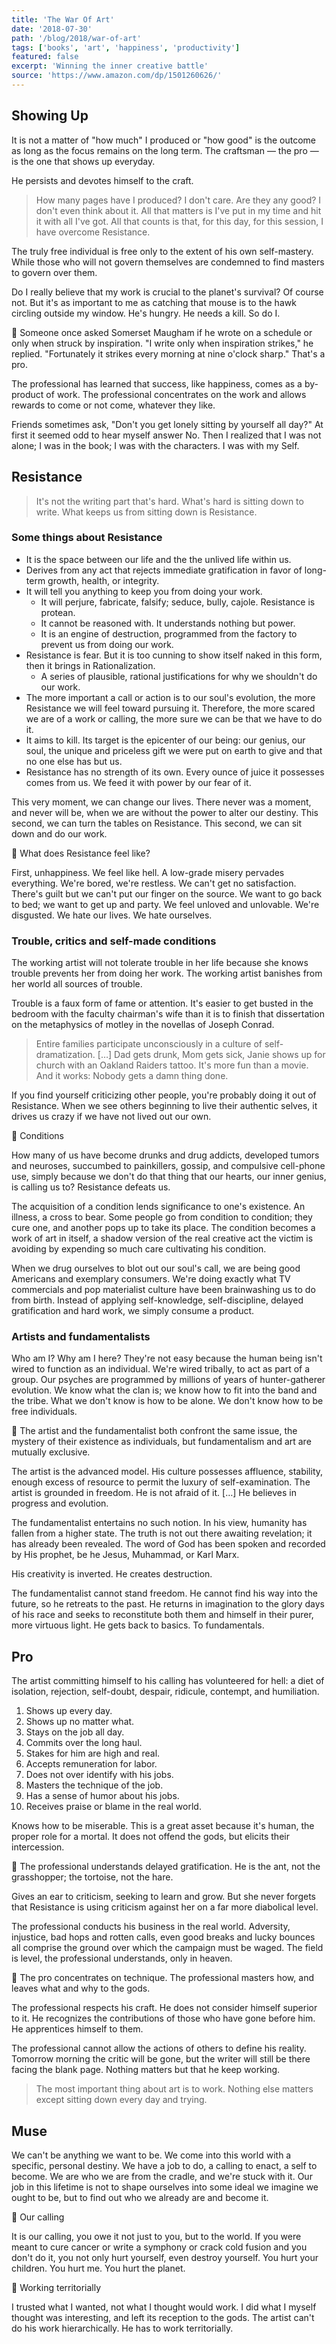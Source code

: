 ```yaml
---
title: 'The War Of Art'
date: '2018-07-30'
path: '/blog/2018/war-of-art'
tags: ['books', 'art', 'happiness', 'productivity']
featured: false
excerpt: 'Winning the inner creative battle'
source: 'https://www.amazon.com/dp/1501260626/'
---
```


## Showing Up

It is not a matter of "how much" I produced or "how good" is the outcome as long as the focus remains on the long term. The craftsman — the pro — is the one that shows up everyday.

He persists and devotes himself to the craft.

> How many pages have I produced? I don't care. Are they any good? I don't even think about it. All that matters is I've put in my time and hit it with all I've got. All that counts is that, for this day, for this session, I have overcome Resistance.

The truly free individual is free only to the extent of his own self-mastery. While those who will not govern themselves are condemned to find masters to govern over them.

Do I really believe that my work is crucial to the planet's survival? Of course not. But it's as important to me as catching that mouse is to the hawk circling outside my window. He's hungry. He needs a kill. So do I.

🔖 Someone once asked Somerset Maugham if he wrote on a schedule or only when struck by inspiration. "I write only when inspiration strikes," he replied. "Fortunately it strikes every morning at nine o'clock sharp." That's a pro.

The professional has learned that success, like happiness, comes as a by-product of work. The professional concentrates on the work and allows rewards to come or not come, whatever they like.

Friends sometimes ask, "Don't you get lonely sitting by yourself all day?" At first it seemed odd to hear myself answer No. Then I realized that I was not alone; I was in the book; I was with the characters. I was with my Self.

## Resistance

> It's not the writing part that's hard. What's hard is sitting down to write. What keeps us from sitting down is Resistance.

### Some things about Resistance

- It is the space between our life and the the unlived life within us.
- Derives from any act that rejects immediate gratification in favor of long-term growth, health, or integrity.
- It will tell you anything to keep you from doing your work.
  - It will perjure, fabricate, falsify; seduce, bully, cajole. Resistance is protean.
  - It cannot be reasoned with. It understands nothing but power.
  - It is an engine of destruction, programmed from the factory to prevent us from doing our work.
- Resistance is fear. But it is too cunning to show itself naked in this form, then it brings in Rationalization.
  - A series of plausible, rational justifications for why we shouldn't do our work.
- The more important a call or action is to our soul's evolution, the more Resistance we will feel toward pursuing it. Therefore, the more scared we are of a work or calling, the more sure we can be that we have to do it.
- It aims to kill. Its target is the epicenter of our being: our genius, our soul, the unique and priceless gift we were put on earth to give and that no one else has but us.
- Resistance has no strength of its own. Every ounce of juice it possesses comes from us. We feed it with power by our fear of it.

This very moment, we can change our lives. There never was a moment, and never will be, when we are without the power to alter our destiny. This second, we can turn the tables on Resistance. This second, we can sit down and do our work.

📍 What does Resistance feel like?

First, unhappiness. We feel like hell. A low-grade misery pervades everything. We're bored, we're restless. We can't get no satisfaction. There's guilt but we can't put our finger on the source. We want to go back to bed; we want to get up and party. We feel unloved and unlovable. We're disgusted. We hate our lives. We hate ourselves.

### Trouble, critics and self-made conditions

The working artist will not tolerate trouble in her life because she knows trouble prevents her from doing her work. The working artist banishes from her world all sources of trouble.

Trouble is a faux form of fame or attention. It's easier to get busted in the bedroom with the faculty chairman's wife than it is to finish that dissertation on the metaphysics of motley in the novellas of Joseph Conrad.

> Entire families participate unconsciously in a culture of self-dramatization. […] Dad gets drunk, Mom gets sick, Janie shows up for church with an Oakland Raiders tattoo. It's more fun than a movie. And it works: Nobody gets a damn thing done.

If you find yourself criticizing other people, you're probably doing it out of Resistance. When we see others beginning to live their authentic selves, it drives us crazy if we have not lived out our own.

📍 Conditions

How many of us have become drunks and drug addicts, developed tumors and neuroses, succumbed to painkillers, gossip, and compulsive cell-phone use, simply because we don't do that thing that our hearts, our inner genius, is calling us to? Resistance defeats us.

The acquisition of a condition lends significance to one's existence. An illness, a cross to bear. Some people go from condition to condition; they cure one, and another pops up to take its place. The condition becomes a work of art in itself, a shadow version of the real creative act the victim is avoiding by expending so much care cultivating his condition.

When we drug ourselves to blot out our soul's call, we are being good Americans and exemplary consumers. We're doing exactly what TV commercials and pop materialist culture have been brainwashing us to do from birth. Instead of applying self-knowledge, self-discipline, delayed gratification and hard work, we simply consume a product.

### Artists and fundamentalists

Who am I? Why am I here? They're not easy because the human being isn't wired to function as an individual. We're wired tribally, to act as part of a group. Our psyches are programmed by millions of years of hunter-gatherer evolution. We know what the clan is; we know how to fit into the band and the tribe. What we don't know is how to be alone. We don't know how to be free individuals.

🔖 The artist and the fundamentalist both confront the same issue, the mystery of their existence as individuals, but fundamentalism and art are mutually exclusive.

The artist is the advanced model. His culture possesses affluence, stability, enough excess of resource to permit the luxury of self-examination. The artist is grounded in freedom. He is not afraid of it. […] He believes in progress and evolution.

The fundamentalist entertains no such notion. In his view, humanity has fallen from a higher state. The truth is not out there awaiting revelation; it has already been revealed. The word of God has been spoken and recorded by His prophet, be he Jesus, Muhammad, or Karl Marx.

His creativity is inverted. He creates destruction.

The fundamentalist cannot stand freedom. He cannot find his way into the future, so he retreats to the past. He returns in imagination to the glory days of his race and seeks to reconstitute both them and himself in their purer, more virtuous light. He gets back to basics. To fundamentals.

## Pro

The artist committing himself to his calling has volunteered for hell: a diet of isolation, rejection, self-doubt, despair, ridicule, contempt, and humiliation.

1. Shows up every day.
2. Shows up no matter what.
3. Stays on the job all day.
4. Commits over the long haul.
5. Stakes for him are high and real.
6. Accepts remuneration for labor.
7. Does not over identify with his jobs.
8. Masters the technique of the job.
9. Has a sense of humor about his jobs.
10. Receives praise or blame in the real world.

Knows how to be miserable. This is a great asset because it's human, the proper role for a mortal. It does not offend the gods, but elicits their intercession.

🔖 The professional understands delayed gratification. He is the ant, not the grasshopper; the tortoise, not the hare.

Gives an ear to criticism, seeking to learn and grow. But she never forgets that Resistance is using criticism against her on a far more diabolical level.

The professional conducts his business in the real world. Adversity, injustice, bad hops and rotten calls, even good breaks and lucky bounces all comprise the ground over which the campaign must be waged. The field is level, the professional understands, only in heaven.

🔖 The pro concentrates on technique. The professional masters how, and leaves what and why to the gods.

The professional respects his craft. He does not consider himself superior to it. He recognizes the contributions of those who have gone before him. He apprentices himself to them.

The professional cannot allow the actions of others to define his reality. Tomorrow morning the critic will be gone, but the writer will still be there facing the blank page. Nothing matters but that he keep working.

> The most important thing about art is to work. Nothing else matters except sitting down every day and trying.

## Muse

We can't be anything we want to be. We come into this world with a specific, personal destiny. We have a job to do, a calling to enact, a self to become. We are who we are from the cradle, and we're stuck with it. Our job in this lifetime is not to shape ourselves into some ideal we imagine we ought to be, but to find out who we already are and become it.

📍 Our calling

It is our calling, you owe it not just to you, but to the world. If you were meant to cure cancer or write a symphony or crack cold fusion and you don't do it, you not only hurt yourself, even destroy yourself. You hurt your children. You hurt me. You hurt the planet.

📍 Working territorially

I trusted what I wanted, not what I thought would work. I did what I myself thought was interesting, and left its reception to the gods. The artist can't do his work hierarchically. He has to work territorially.
